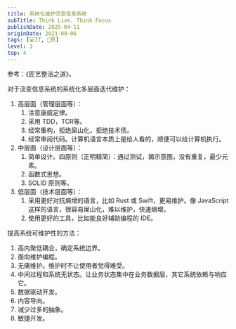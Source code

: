 ```yaml
---
title: 系统化维护流变信息系统
subTitle: Think Live, Think Focus
publishDate: 2025-04-11
originDate: 2021-09-06
tags: [💻IT, 🤔思]
level: 3
top: 4
---
```


参考：《匠艺整洁之道》。

对于流变信息系统的系统化多层面迭代维护：

1. 高层面（管理层面等）：
    1. 注意康威定律。
    2. 采用 TDD，TCR等。
    3. 经常重构，拒绝屎山化，拒绝技术债。
    4. 经常审阅代码。计算机语言本质上是给人看的，顺便可以给计算机执行。
2. 中层面（设计层面等）：
    1. 简单设计。四原则（正明精简）：通过测试，揭示意图，没有重复，最少元素。
    2. 函数式思想。
    3. SOLID 原则等。
3. 低层面（技术层面等）：
    1. 采用更好对抗熵增的语言，比如 Rust 或 Swift，更易维护。像 JavaScript 这样的语言，很容易屎山化，难以维护，快速熵增。
    2. 使用更好的工具，比如能良好辅助编程的 IDE。

提高系统可维护性的方法：

1. 高内聚低耦合，确定系统边界。
2. 面向维护编程。
3. 无痛维护。维护时不让使用者觉得难受。
4. 中间过程和系统无状态。让业务状态集中在业务数据层，其它系统依赖与响应它。
5. 数据驱动开发。
6. 内容导向。
7. 减少过多的抽象。
8. 敏捷开发。
